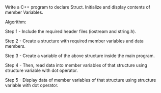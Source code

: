 Write a C++ program to declare Struct. Initialize and display contents of member Variables.

Algorithm:

Step 1 - Include the required header files (iostream and string.h).

Step 2 - Create a structure with required member variables and data members.

Step 3 - Create a variable of the above structure inside the main program.

Step 4 - Then, read data into member variables of that structure using structure variable with dot operator.

Step 5 - Display data of member variables of that structure using structure variable with dot operator.
